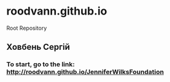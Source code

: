 # roodvann.github.io
Root Repository
## Ховбень Сергій
### To start, go to the link: http://roodvann.github.io/JenniferWilksFoundation
